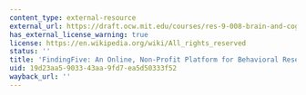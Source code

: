 ```yaml
---
content_type: external-resource
external_url: https://draft.ocw.mit.edu/courses/res-9-008-brain-and-cognitive-sciences-computational-tutorials/pages/findingfive-an-online-non-profit-platform-for-behavioral-research/
has_external_license_warning: true
license: https://en.wikipedia.org/wiki/All_rights_reserved
status: ''
title: 'FindingFive: An Online, Non-Profit Platform for Behavioral Research'
uid: 19d23aa5-9033-43aa-9fd7-ea5d50333f52
wayback_url: ''
---
```

